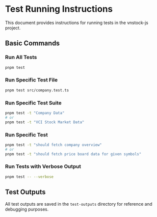 # Test Running Instructions

This document provides instructions for running tests in the vnstock-js project.

## Basic Commands

### Run All Tests
```bash
pnpm test
```

### Run Specific Test File
```bash
pnpm test src/company.test.ts
```

### Run Specific Test Suite
```bash
pnpm test -t "Company Data"
# or
pnpm test -t "VCI Stock Market Data"
```

### Run Specific Test
```bash
pnpm test -t "should fetch company overview"
# or
pnpm test -t "should fetch price board data for given symbols"
```

### Run Tests with Verbose Output
```bash
pnpm test -- --verbose
```

## Test Outputs
All test outputs are saved in the `test-outputs` directory for reference and debugging purposes.

